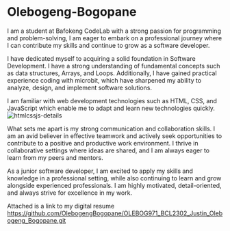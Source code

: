 # Olebogeng-Bogopane

I am a student at Bafokeng CodeLab with a strong passion for programming and problem-solving, I am eager to embark on a professional journey where I can contribute my skills and continue to grow as a software developer.

 I have dedicated myself to acquiring a solid foundation in Software Development. I have a strong understanding of fundamental concepts such as  data structures, Arrays, and Loops. Additionally, I have gained practical experience coding with microbit, which have sharpened my ability to analyze, design, and implement software solutions.


I am familiar with web development technologies such as HTML, CSS, and JavaScript which  enable me to adapt and learn new technologies quickly.
![htmlcssjs-details](https://github.com/OlebogengBogopane/Olebogeng-Bogopane/assets/125870308/03d655c3-70bc-46c9-80f2-d8dcd3733300)

What sets me apart is my strong communication and collaboration skills. I am an avid believer in effective teamwork and actively seek opportunities to contribute to a positive and productive work environment. I thrive in collaborative settings where ideas are shared, and I am always eager to learn from my peers and mentors.


As a junior software developer, I am excited to apply my skills and knowledge in a professional setting, while also continuing to learn and grow alongside experienced professionals. I am highly motivated, detail-oriented, and always strive for excellence in my work. 


Attached is a link to my digital resume https://github.com/OlebogengBogopane/OLEBOG971_BCL2302_Justin_Olebogeng_Bogopane.git
